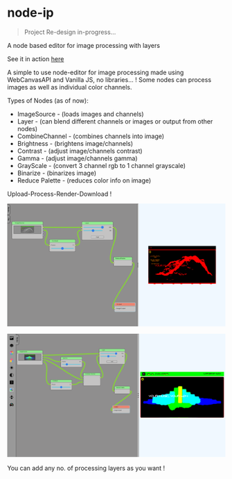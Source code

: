 # node-ip

> Project Re-design in-progress...

A node based editor for image processing with layers

See it in action [here](https://image-node.herokuapp.com/)

A simple to use node-editor for image processing made using WebCanvasAPI and Vanilla JS, no libraries... !
Some nodes can process images as well as individual color channels.

Types of Nodes (as of now):

* ImageSource     - (loads images and channels)
* Layer           - (can blend different channels or images or output from other nodes)
* CombineChannel  - (combines channels into image)
* Brightness      - (brightens image/channels)
* Contrast        - (adjust image/channels contrast)
* Gamma           - (adjust image/channels gamma)
* GrayScale       - (convert 3 channel rgb to 1 channel grayscale)
* Binarize        - (binarizes image)
* Reduce Palette  - (reduces color info on image)


Upload-Process-Render-Download !

![Show1](/images/show1.png)

![Show2](/images/show2.png)


You can add any no. of processing layers as you want !
